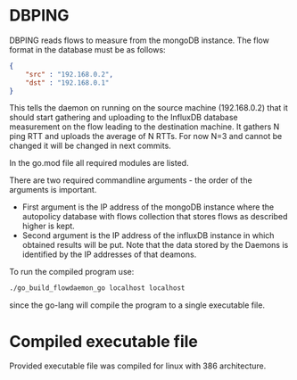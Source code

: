 # DBPING

DBPING reads flows to measure from the mongoDB instance. The flow format in the database must be as follows:
```json
{
    "src" : "192.168.0.2",
    "dst" : "192.168.0.1"
}
```
This tells the daemon on running on the source machine (192.168.0.2) that it should start gathering and uploading to the InfluxDB database measurement on the 
flow leading to the destination machine. It gathers N ping RTT and uploads the average of N RTTs. 
For now N=3 and cannot be changed it will be changed in next commits.

In the go.mod file all required modules are listed.

There are two required commandline arguments - the order of the arguments is important.

* First argument is the IP address of the mongoDB instance where the autopolicy database with flows collection that stores flows as described higher is kept.
* Second argument is the IP address of the influxDB instance in which obtained results will be put. Note that the data stored by the Daemons is identified by the IP addresses of that deamons.

To run the compiled program use:

```bash
./go_build_flowdaemon_go localhost localhost
```
since the go-lang will compile the program to a single executable file.

# Compiled executable file
Provided executable file was compiled for linux with 386 architecture.
